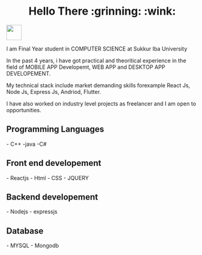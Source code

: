<h1 align="center" :grinning:>
 Hello There :grinning: :wink:
</h1>


<img src="https://media.giphy.com/media/vFKqnCdLPNOKc/Hello.gif" width="40" height="40" />




<p>
  I am Final Year student in COMPUTER SCIENCE at Sukkur Iba University 
</p>
<p>
   In the past 4 years, i have got practical and theoritical experience in the field of MOBILE APP Developemt, WEB APP and DESKTOP APP DEVELOPEMENT.
 </P>
 <P>
   My technical stack include market demanding skills forexample React Js, Node Js, Express Js, Andriod, Flutter.
  </P>
  <P>
  I have also worked on industry level projects as freelancer and  I am open to opportunities.
</p>


<p>
<h2>Programming Languages </h2>
- C++
-java
-C#
</p>

<p>
<h2>Front end developement </h2>
- Reactjs
- Html
- CSS
- JQUERY 
</p>


<p>
<h2>Backend developement </h2>
- Nodejs 
- expressjs 
</p>

<p>
<h2>Database </h2>
- MYSQL
- Mongodb

</p>



